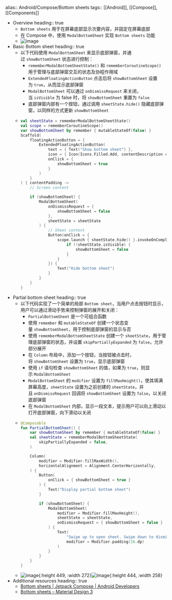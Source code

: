 alias:: Android/Compose/Bottom sheets
tags:: [[Android]], [[Compose]], [[Components]]

- Overview
  heading:: true
	- `Bottom sheets` 用于在屏幕底部显示次要内容，并固定在屏幕底部
	- 在 Compose 中，使用 `ModalBottomSheet` 实现 `Bottom sheets` 功能
	- ![image](https://gist.github.com/user-attachments/assets/625d5e10-c17e-4b08-b1b6-459ae5e53a33)
- Basic Bottom sheet
  heading:: true
	- 以下代码使用 `ModalBottomSheet` 来显示底部弹窗，并通过 `showBottomSheet` 状态进行控制：
		- `rememberModalBottomSheetState()` 和 `rememberCoroutineScope()` 用于管理与底部弹窗交互的状态及协程作用域
		- `ExtendedFloatingActionButton` 点击后将 `showBottomSheet` 设置为 `true`，从而显示底部弹窗
		- `ModalBottomSheet` 可以通过 `onDismissRequest` 来关闭，当 `isVisible` 为 false 时，将 `showBottomSheet` 重置为 `false`
		- 底部弹窗内部有一个按钮，通过调用 `sheetState.hide()` 隐藏底部弹窗，以同样的方式更新 `showBottomSheet`
	- ```kotlin
	  val sheetState = rememberModalBottomSheetState()
	  val scope = rememberCoroutineScope()
	  var showBottomSheet by remember { mutableStateOf(false) }
	  Scaffold(
	      floatingActionButton = {
	          ExtendedFloatingActionButton(
	              text = { Text("Show bottom sheet") },
	              icon = { Icon(Icons.Filled.Add, contentDescription = "") },
	              onClick = {
	                  showBottomSheet = true
	              }
	          )
	      }
	  ) { contentPadding ->
	      // Screen content
	  
	      if (showBottomSheet) {
	          ModalBottomSheet(
	              onDismissRequest = {
	                  showBottomSheet = false
	              },
	              sheetState = sheetState
	          ) {
	              // Sheet content
	              Button(onClick = {
	                  scope.launch { sheetState.hide() }.invokeOnCompletion {
	                      if (!sheetState.isVisible) {
	                          showBottomSheet = false
	                      }
	                  }
	              }) {
	                  Text("Hide bottom sheet")
	              }
	          }
	      }
	  }
	  ```
- Partial bottom sheet
  heading:: true
	- 以下代码实现了一个简单的局部 `Bottom sheet`，当用户点击按钮时显示，用户可以通过滑动手势来控制弹窗的展开和关闭：
		- `PartialBottomSheet` 是一个可组合函数
		- 使用 `remember` 和 `mutableStateOf` 创建一个状态变量 `showBottomSheet`，用于控制底部弹窗的显示与否
		- 使用 `rememberModalBottomSheetState` 创建一个 `sheetState`，用于管理底部弹窗的状态，并设置 `skipPartiallyExpanded` 为 `false`，允许部分展开
		- 在 `Column` 布局中，添加一个按钮，当按钮被点击时，将 `showBottomSheet` 设置为 `true`，显示底部弹窗
		- 使用 `if` 语句检查 `showBottomSheet` 的值，如果为 `true`，则显示 `ModalBottomSheet`
		- `ModalBottomSheet` 的 `modifier` 设置为 `fillMaxHeight()`，使其填满屏幕高度，`sheetState` 设置为之前创建的 `sheetState`，并且 `onDismissRequest` 回调将 `showBottomSheet` 设置为 `false`，以关闭底部弹窗
		- 在 `ModalBottomSheet` 内部，显示一段文本，提示用户可以向上滑动以打开底部弹窗，向下滑动以关闭
	- ```kotlin
	  @Composable
	  fun PartialBottomSheet() {
	      var showBottomSheet by remember { mutableStateOf(false) }
	      val sheetState = rememberModalBottomSheetState(
	          skipPartiallyExpanded = false,
	      )
	  
	      Column(
	          modifier = Modifier.fillMaxWidth(),
	          horizontalAlignment = Alignment.CenterHorizontally,
	      ) {
	          Button(
	              onClick = { showBottomSheet = true }
	          ) {
	              Text("Display partial bottom sheet")
	          }
	  
	          if (showBottomSheet) {
	              ModalBottomSheet(
	                  modifier = Modifier.fillMaxHeight(),
	                  sheetState = sheetState,
	                  onDismissRequest = { showBottomSheet = false }
	              ) {
	                  Text(
	                      "Swipe up to open sheet. Swipe down to dismiss.",
	                      modifier = Modifier.padding(16.dp)
	                  )
	              }
	          }
	      }
	  }
	  ```
	- ![image](https://gist.github.com/user-attachments/assets/bcbaa1a6-c655-40b4-a107-60cb834abfc2){:height 449, :width 272}![image](https://gist.github.com/user-attachments/assets/5b651268-54fc-4752-90b2-4fa97dbc3d1e){:height 444, :width 258}
- Additional resources
  heading:: true
	- [Bottom sheets  |  Jetpack Compose  |  Android Developers](https://developer.android.com/develop/ui/compose/components/bottom-sheets)
	- [Bottom sheets – Material Design 3](https://m3.material.io/components/bottom-sheets/overview)